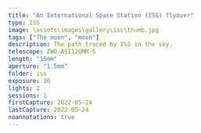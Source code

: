 ```yaml
---
title: "An International Space Station (ISS) flyover"
type: ISS
image: \assets\images\gallery\iss\thumb.jpg
tags: ["The moon", "moon"]
description: The path traced by ISS in the sky.
telescope: ZWO-ASI120MM-S
length: "15mm"
aperture: "1.5mm"
folder: iss
exposure: 30
lights: 2
sessions: 1
firstCapture: 2022-05-24
lastCapture: 2022-05-24
noannotations: true
---
```

